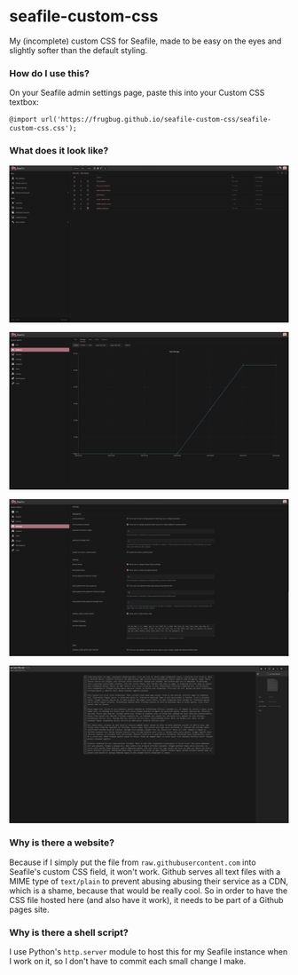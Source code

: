 # seafile-custom-css
My (incomplete) custom CSS for Seafile, made to be easy on the eyes and slightly softer than the default styling.

### How do I use this?
On your Seafile admin settings page, paste this into your Custom CSS textbox:
```
@import url('https://frugbug.github.io/seafile-custom-css/seafile-custom-css.css');
```

### What does it look like?
![screenshot](screenshots/1.png)  

![screenshot](screenshots/2.png)  

![screenshot](screenshots/3.png)  

![screenshot](screenshots/4.png)  

### Why is there a website?
Because if I simply put the file from `raw.githubusercontent.com` into Seafile's custom CSS field, it won't work. Github serves all text files with a MIME type of `text/plain` to prevent abusing abusing their service as a CDN, which is a shame, because that would be really cool. So in order to have the CSS file hosted here (and also have it work), it needs to be part of a Github pages site.

### Why is there a shell script?
I use Python's `http.server` module to host this for my Seafile instance when I work on it, so I don't have to commit each small change I make.
